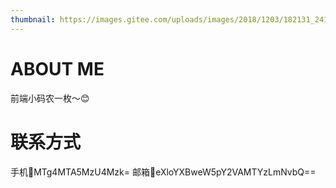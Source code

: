 ```yaml
---
thumbnail: https://images.gitee.com/uploads/images/2018/1203/182131_241c249c_2334971.jpeg
---
```

# ABOUT ME
前端小码农一枚～😊
# 联系方式
手机📱MTg4MTA5MzU4Mzk=
邮箱📮eXloYXBweW5pY2VAMTYzLmNvbQ==